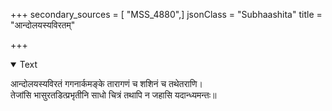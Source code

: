 +++
secondary_sources = [ "MSS_4880",]
jsonClass = "Subhaashita"
title = "आन्दोलयस्यविरतम्"

+++

<details open><summary>Text</summary>

आन्दोलयस्यविरतं गगनार्कमङ्के तारागणं च शशिनं च तथेतराणि।  
तेजांसि भासुरतडित्प्रभृतीनि साधो चित्रं तथापि न जहासि यदान्ध्यमन्तः॥
</details>

